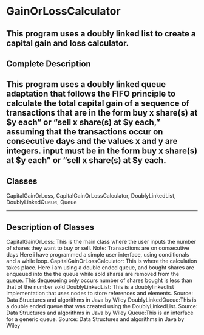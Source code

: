 # GainOrLossCalculator
This program uses a doubly linked list to create a capital gain and loss calculator.
--------------------
Complete Description
--------------------
This program uses a doubly linked queue adaptation that follows the FIFO principle to calculate the total capital gain
of a sequence of transactions that are in the form buy x share(s) at $y each” or “sell x share(s) at $y each,” 
assuming that the transactions occur on consecutive days and the values x and y are integers. 
input must be in the form buy x share(s) at $y each” or “sell x share(s) at $y each.
---------
Classes
---------
CapitalGainOrLoss,
CapitalGainOrLossCalculator,
DoublyLinkedList,
DoublyLinkedQueue,
Queue

-----------------------
Description of Classes
-----------------------
CapitalGainOrLoss: This is the main class where the user inputs the number of shares they want to buy or sell. Note: Transactions are on consecutive days
Here i have programmed a simple user interface, using conditionals and a while loop.
CapitalGainOrLossCalculator: This is where the calculation takes place. Here i am using a double ended queue, and bought shares are enqueued into the
the queue while sold shares are removed from the queue. This dequeueing only occurs number of shares bought is less than that of the number sold
DoublyLinkedList: This is a doublylinkedlist implementation that uses nodes to store references and elements. Source: Data Structures and algorithms in Java by Wiley
DoublyLinkedQueue:This is a double ended queue that was created using the DoublyLinkedList. Source: Data Structures and algorithms in Java by Wiley
Queue:This is an interface for a generic queue. Source: Data Structures and algorithms in Java by Wiley
